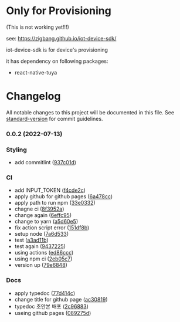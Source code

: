 # Only for Provisioning
(This is not working yet!!!)

see: https://zigbang.github.io/iot-device-sdk/

iot-device-sdk is for device's provisioning 


it has dependency on following packages:
- react-native-tuya 


# Changelog

All notable changes to this project will be documented in this file. See [standard-version](https://github.com/conventional-changelog/standard-version) for commit guidelines.

### 0.0.2 (2022-07-13)


### Styling

* add commitlint ([937c01d](https://github.com/seojinwoo/IotDeviceSdk4React/commit/937c01dd0b0df9bc4f45745dd311001a44555766))


### CI

* add INPUT_TOKEN ([f4cde2c](https://github.com/seojinwoo/IotDeviceSdk4React/commit/f4cde2c2424debbf3cb2dda9d10c1a2c57b9cf7f))
* apply github for github pages ([6a478cc](https://github.com/seojinwoo/IotDeviceSdk4React/commit/6a478cc327a73bda3d9044c4f0bc4a2cacfb580c))
* apply path to run npm ([33e0332](https://github.com/seojinwoo/IotDeviceSdk4React/commit/33e0332d51667acf1f098ca38c0a9462865002a7))
* chagne ci ([8f3952a](https://github.com/seojinwoo/IotDeviceSdk4React/commit/8f3952a0ac66dc41c4a319d581885e2aecf7313a))
* change again ([6effc95](https://github.com/seojinwoo/IotDeviceSdk4React/commit/6effc955db8465542e5dcaac3c0b67297eb02ba9))
* change to yarn ([a5d60e5](https://github.com/seojinwoo/IotDeviceSdk4React/commit/a5d60e5aaeb71c2bec70ca4b1de051cec4203e72))
* fix action script error ([151df8b](https://github.com/seojinwoo/IotDeviceSdk4React/commit/151df8b733ebbd62b56938a16cde6d26b368be6f))
* setup node ([7a6d533](https://github.com/seojinwoo/IotDeviceSdk4React/commit/7a6d5333f59f0f07bc5c13b63dffa17b3d4ff77a))
* test ([a3ad11b](https://github.com/seojinwoo/IotDeviceSdk4React/commit/a3ad11be1798e00d125742d28b22548c3be51e3e))
* test again ([9437225](https://github.com/seojinwoo/IotDeviceSdk4React/commit/9437225bec649a09a58ca8621d27d13d09944003))
* using actions ([ed86ccc](https://github.com/seojinwoo/IotDeviceSdk4React/commit/ed86ccc64a22251f74e8b000984ba54c1f62a3d5))
* using npm ci ([2eb05c7](https://github.com/seojinwoo/IotDeviceSdk4React/commit/2eb05c738beb1ba497743569349c4b3ff335df00))
* version up ([79e6848](https://github.com/seojinwoo/IotDeviceSdk4React/commit/79e6848d1d01c1d042e95e5255a74d7e099369ef))


### Docs

* apply typedoc ([77d414c](https://github.com/seojinwoo/IotDeviceSdk4React/commit/77d414c18fa9516c6461c1a013ae52f959b9accc))
* change title for github page ([ac30819](https://github.com/seojinwoo/IotDeviceSdk4React/commit/ac308199072167c2cf460697b0c3ccdc6d2c2a8a))
* typedoc 초안본 배포 ([2c96883](https://github.com/seojinwoo/IotDeviceSdk4React/commit/2c96883cf7286196d61a62146386ce290ad7fc00))
* useing github pages ([089275d](https://github.com/seojinwoo/IotDeviceSdk4React/commit/089275d757ca5b3dccbc5960cb63010fd751637b))

